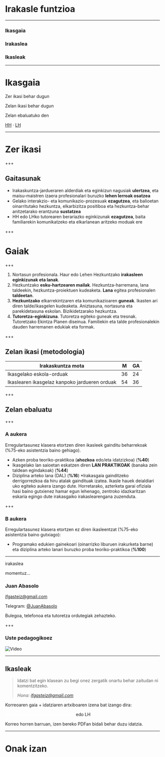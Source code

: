 
# Irakasle funtzioa

---

### Ikasgaia

### Irakaslea

### Ikasleak

---

# Ikasgaia

Zer ikasi behar dugun

Zelan ikasi behar dugun

Zelan ebaluatuko den

[HH](http://www.ehu.eus/eu/web/hezkuntza-eta-kirol-fakultatea/irakasle-funtzioa-hh?p_p_id=upvehuapp_WAR_upvehuappportlet&p_p_state=normal&p_p_mode=view&p_p_col_id=column-2&p_p_col_pos=0&p_p_col_count=1&p_p_lifecycle=1&_upvehuapp_WAR_upvehuappportlet_action=redirectAction&reu=/pls/entrada/plew0040.htm_asignatura_next?p_sesion=&p_cod_idioma=EUS&p_en_portal=S&p_cod_centro=154&p_cod_plan=GINFAN10&p_anyoAcad=act&p_pestanya=&p_menu=principal&p_cod_asig=25883&p_ciclo=X&p_curso=1&p_dpto=&p_vengo_de=&p_centro_ori=154&p_plan_ori=GINFAN10) · [LH](http://www.ehu.eus/eu/web/hezkuntza-eta-kirol-fakultatea/irakasle-funtzioa-lh3?p_p_id=upvehuapp_WAR_upvehuappportlet&p_p_state=normal&p_p_mode=view&p_p_col_id=column-2&p_p_col_pos=0&p_p_col_count=1&p_p_lifecycle=1&_upvehuapp_WAR_upvehuappportlet_action=redirectAction&reu=/pls/entrada/plew0040.htm_asignatura_next?p_sesion=&p_cod_idioma=EUS&p_en_portal=S&p_cod_centro=154&p_cod_plan=GPRIMA11&p_anyoAcad=act&p_pestanya=&p_menu=guia&p_cod_asig=25883&p_ciclo=X&p_curso=1&p_dpto=&p_vengo_de=&p_centro_ori=154&p_plan_ori=GPRIMA11)

---

# Zer ikasi

+++

## Gaitasunak

* Irakaskuntza-jardueraren alderdiak eta eginkizun nagusiak **ulertzea**, eta maisu-maistren izaera profesionalari buruzko **lehen lerroak osatzea**
* Gelako interakzio- eta komunikazio-prozesuak **ezagutzea**, eta balioetan oinarritutako hezkuntza, elkarbizitza positiboa eta hezkuntza-behar anitzetarako erantzuna **sustatzea**
* HH edo LHko tutorearen berariazko eginkizunak **ezagutzea**, baita  familiarekin komunikatzeko eta elkarlanean aritzeko moduak ere

+++



# Gaiak

+++

1. Nortasun profesionala. Haur edo Lehen Hezkuntzako **irakasleen eginkizunak eta lanak**.
2. Hezkuntzako **esku-hartzearen mailak**. Hezkuntza-harremana, lana taldeekin, hezkuntza-proiektuen kudeaketa. **Lana** egitea profesionalen **taldeetan**. 
3. **Hezkuntzako** elkarrekintzaren eta komunikazioaren **guneak**. Ikasten ari diren talde/ikasgelen kudeaketa. Aniztasuna, nortasuna eta parekidetasuna eskolan. Bizikidetzarako hezkuntza.
4. **Tutoretza-eginkizuna**. Tutoretza egiteko guneak eta tresnak. Tutoretzako Ekintza Planen diseinua. Familiekin eta talde profesionalekin dauden harremanen edukiak eta formak.

+++

## Zelan ikasi (metodologia)

| Irakaskuntza mota                        | M    | GA   |
| ---------------------------------------- | ---- | ---- |
| Ikasgelako eskola-orduak                 | 36   | 24   |
| Ikaslearen ikasgelaz kanpoko jardueren orduak | 54   | 36   |

+++

## Zelan ebaluatu

+++



### A aukera

Erregulartasunez klasera etortzen diren ikasleek gainditu beharrekoak (%75-eko asistentzia baino gehiago).

- Azken proba teoriko-praktikoa (**ahozkoa** edo/eta idatzizkoa) (**%40**)
- Ikasgelako lan saioetan eskatzen diren **LAN PRAKTIKOAK** (banaka zein taldean egindakoak) (**%44**)
- Diziplina arteko lana (DAL)  (**%16**)
  *Irakasgaia gainditzeko derrigorrezkoa da hiru atalak gaindituak izatea. Ikasle  hauek deialdiari uko egiteko aukera izango dute. Horretarako, azterketa  garai ofiziala hasi baino gutxienez hamar egun lehenago, zentroko idazkaritzan eskaria egingo dute irakasgaiko irakaslearengana zuzenduta.

+++

### B aukera

Erregulartasunez klasera etortzen ez diren ikasleentzat (%75-eko asistentzia baino gutxiago):

- Programako edukien gainekoari (oinarrizko liburuen irakurketa barne) eta diziplina arteko lanari buruzko proba teoriko-praktikoa (**%100**)

---

irakaslea

momentuz...

### Juan Abasolo

ifgasteiz@gmail.com

Telegram: [@JuanAbasolo](http://t.me/JuanAbasolo)

Bulegoa, telefonoa eta tutoretza ordutegiak zehazteko.

+++

### Uste pedagogikoez

![Video](https://www.youtube.com/embed/B4j6ZyQQE6o)

---

## Ikasleak

> Idatzi bat egin klasean zu begi onez zergatik onartu behar zaitudan ni komentzitzeko. 
>
> *Hona: ifgasteiz@gmail.com*

Korreoaren gaia + idatziaren artxiboaren izena bat izango dira:

<span style="font-weight: bold; color:#ffffff">00 HH Abizena Izena aurkezpena</span> edo LH

Korreo horren barruan, izen bereko PDFan bidali behar duzu idatzia.

---

# Onak izan

